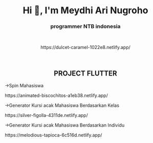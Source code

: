 <h1 align="center">Hi 👋, I'm Meydhi Ari Nugroho</h1>
<h3 align="center">programmer NTB indonesia</h3>
<br>
<p align="center">https://dulcet-caramel-1022e8.netlify.app/</p>
<br>
<h2 align="center">PROJECT FLUTTER</h2>
->Spin Mahasiswa<p>https://animated-biscochitos-a1eb38.netlify.app/</p>
->Generator Kursi acak Mahasiswa Berdasarkan Kelas<p>https://silver-figolla-4311de.netlify.app/</p>
->Generator Kursi acak Mahasiswa Berdasarkan Individu<p>https://melodious-tapioca-6c516d.netlify.app/</p>
